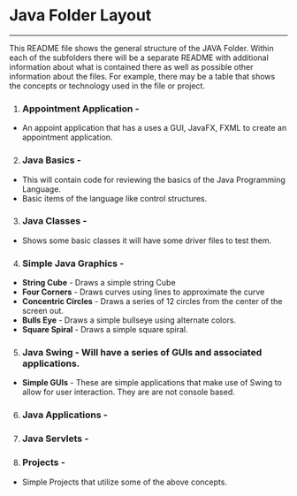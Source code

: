 # Java Folder Layout 
***
<p>This README file shows the general structure of the JAVA Folder.  Within each of the subfolders there will be a separate README with additional information about what is contained there as well as possible other information about the files. For example,  there may be a table that shows the concepts or technology used in the file or project.  
<p/>

1. ### Appointment Application - 
  * An appoint application that has a uses a GUI, JavaFX, FXML to create an appointment application. 
2. ### Java Basics - 
 * This will contain code for reviewing the basics of the Java Programming Language.
 * Basic items of the language like control structures.
3. ### Java Classes -
 *  Shows some basic classes it will have some driver files to test them.
4. ### Simple Java Graphics -
 * **String Cube**  - Draws a simple string Cube
 * **Four Corners**  - Draws curves using lines to approximate the curve
 * **Concentric Circles** - Draws a series of 12 circles from the center of the screen out.
 * **Bulls Eye** -  Draws a simple bullseye using alternate colors.
 * **Square Spiral** - Draws a simple square spiral.
5. ### Java Swing -  Will have a series of GUIs and associated applications.
* **Simple GUIs** -  These are simple applications that make use of Swing to allow for user interaction.  They are are not console based.
6. ### Java Applications -
7. ### Java Servlets - 
8. ### Projects -
 * Simple Projects that utilize some of the above concepts.
